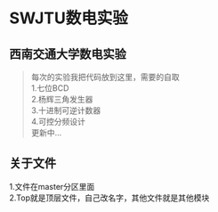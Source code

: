# SWJTU数电实验
## 西南交通大学数电实验
> 每次的实验我把代码放到这里，需要的自取  
1.七位BCD  
2.杨辉三角发生器  
3.十进制可逆计数器  
4.可控分频设计  
更新中...  

## 关于文件
1.文件在master分区里面  
2.Top就是顶层文件，自己改名字，其他文件就是其他模块  
